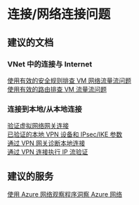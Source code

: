 <properties
    pageTitle="connectivity/network connectivity problems"
    description="连接/网络连接问题"
    service="microsoft.compute"
    resource="virtualmachines"
    authors="scottazure"
    displayOrder=""
    selfHelpType="generic"
    supportTopicIds="32411838"
    resourceTags="linux, redhat"
    productPesIds="15571"
    cloudEnvironments="public"
/>


# <a name="connectivitynetwork-connectivity-problems"></a>连接/网络连接问题

## <a name="recommended-documents"></a>**建议的文档**
### <a name="connectivity-within-a-vnet-internetbr"></a>**VNet 中的连接与 Internet**<br>
[使用有效的安全规则排查 VM 网络流量流问题](https://docs.microsoft.com/azure/virtual-network/virtual-network-nsg-troubleshoot-portal#using-effective-security-rules-to-troubleshoot-vm-traffic-flow)<br>
[使用有效的路由排查 VM 流量流问题](https://docs.microsoft.com/azure/virtual-network/virtual-network-routes-troubleshoot-portal#using-effective-routes-to-troubleshoot-vm-traffic-flow)<br>

### <a name="connectivity-tofrom-on-premisesbr"></a>**连接到本地/从本地连接**<br>
[验证虚拟网络网关连接](https://docs.microsoft.com/azure/vpn-gateway/vpn-gateway-howto-site-to-site-resource-manager-portal#a-nameverifyconnectiona8-verify-the-vpn-connection)<br>
[已验证的本地 VPN 设备和 IPsec/IKE 参数](https://docs.microsoft.com/azure/vpn-gateway/vpn-gateway-about-vpn-devices#validated-vpn-devices)<br>
[通过 VPN 网关诊断本地连接](https://docs.microsoft.com/azure/network-watcher/network-watcher-diagnose-on-premises-connectivity)<br>
[通过 VPN 连接执行 IP 流验证](https://docs.microsoft.com/azure/network-watcher/network-watcher-check-ip-flow-verify-portal)<br>

## <a name="recommended-service"></a>**建议的服务**
[使用 Azure 网络观察程序洞察 Azure 网络](https://azure.microsoft.com/services/network-watcher/)

